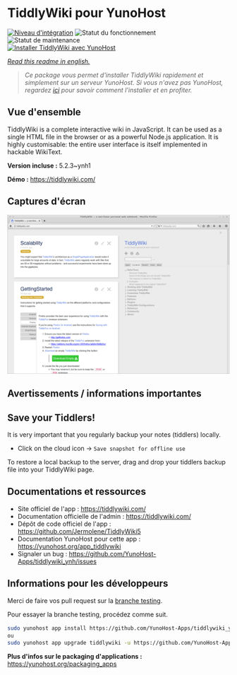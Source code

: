 <!--
N.B.: This README was automatically generated by https://github.com/YunoHost/apps/tree/master/tools/README-generator
It shall NOT be edited by hand.
-->

# TiddlyWiki pour YunoHost

[![Niveau d'intégration](https://dash.yunohost.org/integration/tiddlywiki.svg)](https://dash.yunohost.org/appci/app/tiddlywiki) ![Statut du fonctionnement](https://ci-apps.yunohost.org/ci/badges/tiddlywiki.status.svg) ![Statut de maintenance](https://ci-apps.yunohost.org/ci/badges/tiddlywiki.maintain.svg)  
[![Installer TiddlyWiki avec YunoHost](https://install-app.yunohost.org/install-with-yunohost.svg)](https://install-app.yunohost.org/?app=tiddlywiki)

*[Read this readme in english.](./README.md)*

> *Ce package vous permet d'installer TiddlyWiki rapidement et simplement sur un serveur YunoHost.
Si vous n'avez pas YunoHost, regardez [ici](https://yunohost.org/#/install) pour savoir comment l'installer et en profiter.*

## Vue d'ensemble

TiddlyWiki is a complete interactive wiki in JavaScript. It can be used as a single HTML file in the browser or as a powerful Node.js application. It is highly customisable: the entire user interface is itself implemented in hackable WikiText.

**Version incluse :** 5.2.3~ynh1


**Démo :** https://tiddlywiki.com/

## Captures d'écran

![Capture d'écran de TiddlyWiki](./doc/screenshots/screenshot.png)

## Avertissements / informations importantes

## Save your Tiddlers!

It is very important that you regularly backup your notes (tiddlers) locally.

- Click on the cloud icon -> `Save snapshot for offline use`

To restore a local backup to the server, drag and drop your tiddlers backup file into your TiddlyWiki page.


## Documentations et ressources

* Site officiel de l'app : <https://tiddlywiki.com/>
* Documentation officielle de l'admin : <https://tiddlywiki.com/>
* Dépôt de code officiel de l'app : <https://github.com/Jermolene/TiddlyWiki5>
* Documentation YunoHost pour cette app : <https://yunohost.org/app_tiddlywiki>
* Signaler un bug : <https://github.com/YunoHost-Apps/tiddlywiki_ynh/issues>

## Informations pour les développeurs

Merci de faire vos pull request sur la [branche testing](https://github.com/YunoHost-Apps/tiddlywiki_ynh/tree/testing).

Pour essayer la branche testing, procédez comme suit.

``` bash
sudo yunohost app install https://github.com/YunoHost-Apps/tiddlywiki_ynh/tree/testing --debug
ou
sudo yunohost app upgrade tiddlywiki -u https://github.com/YunoHost-Apps/tiddlywiki_ynh/tree/testing --debug
```

**Plus d'infos sur le packaging d'applications :** <https://yunohost.org/packaging_apps>
